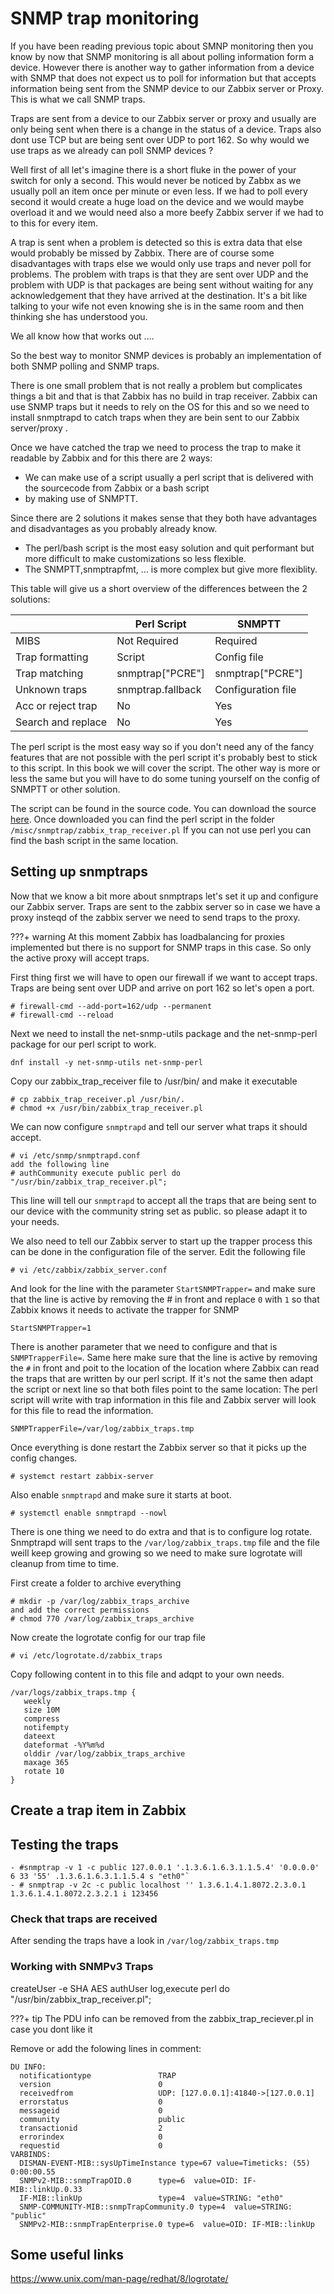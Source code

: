 # SNMP trap monitoring

If you have been reading previous topic about SMNP monitoring then you know by now that SNMP monitoring is all about polling information form a device.
However there is another way to gather information from a device with SNMP that does not expect us to poll for information but that accepts information being sent from the SNMP device to our Zabbix server or Proxy.
This is what we call SNMP traps.

Traps are sent from a device to our Zabbix server or proxy and usually are only being sent when there is a change in the status of a device. Traps also dont use TCP but are being sent over UDP to port 162. So why would we use traps as we already can poll SNMP devices ?

Well first of all let's imagine there is a short fluke in the power of your switch for only a second. This would never be noticed by Zabbx as we usually poll an item once per minute or even less. If we had to poll every second it would create a huge load on the device and we would maybe overload it and we would need also a more beefy Zabbix server if we had to to this for every item.

A trap is sent when a problem is detected so this is extra data that else would probably be missed by Zabbix. There are of course some disadvantages with traps else we would only use traps and never poll for problems. The problem with traps is that they are sent over UDP and the problem with UDP is that packages are being sent without waiting for any acknowledgement that they have arrived at the destination. It's a bit like talking to your wife not even knowing she is in the same room and then thinking she has understood you.

We all know how that works out ....

So the best way to monitor SNMP devices is probably an implementation of both SNMP polling and SNMP traps.

There is one small problem that is not really a problem but complicates things a bit and that is that Zabbix has no build in trap receiver. Zabbix can use SNMP traps but it needs to rely on the OS for this and so we need to install snmptrapd to catch traps when they are bein sent to our Zabbix server/proxy .

Once we have catched the trap we need to process the trap to make it readable by Zabbix and for this there are 2 ways:

- We can make use of a script usually a perl script that is delivered with the sourcecode from Zabbix or a bash script
- by making use of SNMPTT.

Since there are 2 solutions it makes sense that they both have advantages and disadvantages as you probably already know.

- The perl/bash script is the most easy solution and quit performant but more difficult to make customizations so less flexible.
- The SNMPTT,snmptrapfmt, ...  is more complex but give more flexiblity.

This table will give us a short overview of the differences between the 2 solutions:

|			| Perl Script		| SNMPTT		|
| ----			| ----			| ----			|
| MIBS			| Not Required		| Required		|
| Trap formatting	| Script		| Config file		|
| Trap matching		| snmptrap["PCRE"]	| snmptrap["PCRE"]	|
| Unknown traps		| snmptrap.fallback	| Configuration file	|
| Acc or reject trap	| No			| Yes			|
| Search and replace	| No			| Yes			|

The perl script is the most easy way so if you don't need any of the fancy features that are not possible with the perl script it's probably best to stick to this script. In this book we will cover the script. The other way is more or less the same but you will have to do some tuning yourself on the config of SNMPTT or other solution.

The script can be found in the source code. You can download the source [here](https://www.zabbix.com/download_sources). Once downloaded you can find the perl script in the folder ```/misc/snmptrap/zabbix_trap_receiver.pl``` If you can not use perl you can find the bash script in the same location.

## Setting up snmptraps 

Now that we know a bit more about snmptraps let's set it up and configure our Zabbix server. Traps are sent to the zabbix server so in case we have a proxy insteqd of the zabbix server we need to send traps to the proxy.

???+ warning
    At this moment Zabbix has loadbalancing for proxies implemented but there is no support for SNMP traps in this case. So only the active proxy will accept traps.

First thing first we will have to open our firewall if we want to accept traps. Traps are being sent over UDP and arrive on port 162 so let's open a port.

```
# firewall-cmd --add-port=162/udp --permanent
# firewall-cmd --reload
```

Next we need to install the net-snmp-utils package and the net-snmp-perl package for our perl script to work.

```
dnf install -y net-snmp-utils net-snmp-perl
```

Copy our zabbix_trap_receiver file to /usr/bin/ and make it executable

```
# cp zabbix_trap_receiver.pl /usr/bin/.
# chmod +x /usr/bin/zabbix_trap_receiver.pl
```

We can now configure ```snmptrapd```  and tell our server what traps it should accept.

```
# vi /etc/snmp/snmptrapd.conf
add the following line
# authCommunity execute public perl do "/usr/bin/zabbix_trap_receiver.pl";
```

This line will tell our ```snmptrapd``` to accept all the traps that are being sent to our device with the community string set as public. so please adapt it to your needs.

We also need to tell our Zabbix server to start up the trapper process this can be done in the configuration file of the server. Edit the following file 

```
# vi /etc/zabbix/zabbix_server.conf
```
And look for the line with the parameter ```StartSNMPTrapper=``` and make sure that the line is active by removing the # in front and replace `0` with `1` so that Zabbix knows it needs to activate the trapper for SNMP

```
StartSNMPTrapper=1
```

There is another parameter that we need to configure and that is ```SNMPTrapperFile=```. Same here make sure that the line is active by removing the `#` in front and poit to the location of the location where Zabbix can read the traps that are written by our perl script.
If it's not the same then adapt the script or next line so that both files point to the same location: The perl script will write with trap information in this file and Zabbix server will look for this file to read the information.

```
SNMPTrapperFile=/var/log/zabbix_traps.tmp
```
Once everything is done restart the Zabbix server so that it picks up the config changes.

```
# systemct restart zabbix-server
```
Also enable ```snmptrapd``` and make sure it starts at boot.

```
# systemctl enable snmptrapd --nowl
```

There is one thing we need to do extra and that is to configure log rotate. Snmptrapd will sent traps to the ```/var/log/zabbix_traps.tmp``` file and the file weill keep growing and growing so we need to make sure logrotate will cleanup from time to time.

First create a folder to archive everything

```
# mkdir -p /var/log/zabbix_traps_archive
and add the correct permissions
# chmod 770 /var/log/zabbix_traps_archive
```

Now create the logrotate config for our trap file

```
# vi /etc/logrotate.d/zabbix_traps
```

Copy following content in to this file and adqpt to your own needs.

```
/var/logs/zabbix_traps.tmp { 
   weekly 
   size 10M 
   compress 
   notifempty 
   dateext 
   dateformat -%Y%m%d 
   olddir /var/log/zabbix_traps_archive 
   maxage 365 
   rotate 10 
} 
```

## Create a trap item in Zabbix

## Testing the traps

```
- #snmptrap -v 1 -c public 127.0.0.1 '.1.3.6.1.6.3.1.1.5.4' '0.0.0.0' 6 33 '55' .1.3.6.1.6.3.1.1.5.4 s "eth0"`
- # snmptrap -v 2c -c public localhost '' 1.3.6.1.4.1.8072.2.3.0.1 1.3.6.1.4.1.8072.2.3.2.1 i 123456
```

### Check that traps are received 

After sending the traps have a look in ```/var/log/zabbix_traps.tmp```

### Working with SNMPv3 Traps

createUser -e <engineid> <user> SHA <key> AES <key>
authUser log,execute <user>
perl do "/usr/bin/zabbix_trap_receiver.pl";


???+ tip
    The PDU info can be removed from the zabbix_trap_reciever.pl in case you dont like it

Remove or add the folowing lines in comment:

```
DU INFO:
  notificationtype               TRAP
  version                        0
  receivedfrom                   UDP: [127.0.0.1]:41840->[127.0.0.1]
  errorstatus                    0
  messageid                      0
  community                      public
  transactionid                  2
  errorindex                     0
  requestid                      0
VARBINDS:
  DISMAN-EVENT-MIB::sysUpTimeInstance type=67 value=Timeticks: (55) 0:00:00.55
  SNMPv2-MIB::snmpTrapOID.0      type=6  value=OID: IF-MIB::linkUp.0.33
  IF-MIB::linkUp                 type=4  value=STRING: "eth0"
  SNMP-COMMUNITY-MIB::snmpTrapCommunity.0 type=4  value=STRING: "public"
  SNMPv2-MIB::snmpTrapEnterprise.0 type=6  value=OID: IF-MIB::linkUp
```





## Some useful links

https://www.unix.com/man-page/redhat/8/logrotate/
